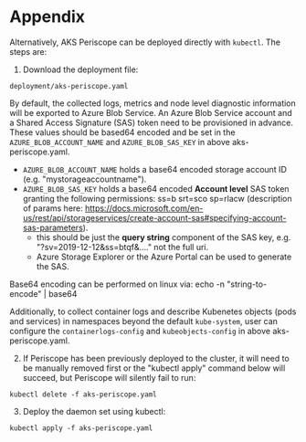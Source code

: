 # Appendix

Alternatively, AKS Periscope can be deployed directly with `kubectl`. The steps are:

1. Download the deployment file:
```
deployment/aks-periscope.yaml
```

By default, the collected logs, metrics and node level diagnostic information will be exported to Azure Blob Service. An Azure Blob Service account and a Shared Access Signature (SAS) token need to be provisioned in advance. These values should be based64 encoded and be set in the `AZURE_BLOB_ACCOUNT_NAME` and `AZURE_BLOB_SAS_KEY` in above aks-periscope.yaml.

   * `AZURE_BLOB_ACCOUNT_NAME` holds a base64 encoded storage account ID (e.g. "mystorageaccountname"). 
   * `AZURE_BLOB_SAS_KEY` holds a base64 encoded **Account level** SAS token granting the following permissions: ss=b srt=sco sp=rlacw (description of params here: https://docs.microsoft.com/en-us/rest/api/storageservices/create-account-sas#specifying-account-sas-parameters). 
       * this should be just the **query string** component of the SAS key, e.g. "?sv=2019-12-12&ss=btqf&...." not the full uri. 
       * Azure Storage Explorer or the Azure Portal can be used to generate the SAS.

Base64 encoding can be performed on linux via:
echo -n "string-to-encode" | base64

Additionally, to collect container logs and describe Kubenetes objects (pods and services) in namespaces beyond the default `kube-system`, user can configure the `containerlogs-config` and `kubeobjects-config` in above aks-periscope.yaml.

2. If Periscope has been previously deployed to the cluster, it will need to be manually removed first or the "kubectl apply" command below will succeed, but Periscope will silently fail to run:
```
kubectl delete -f aks-periscope.yaml
```

3. Deploy the daemon set using kubectl:
```
kubectl apply -f aks-periscope.yaml
```
